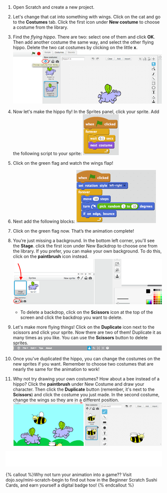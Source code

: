 1. Open Scratch and create a new project.

2. Let's change that cat into something with wings. Click on the cat and go to the **Costumes** tab. Click the first icon under **New costume** to choose a costume from the library.   

3. Find the _flying hippo_. There are two: select one of them and click **OK**. Then add another costume the same way, and select the other flying hippo. Delete the two cat costumes by clicking on the little **x**. ![](NewCostumesHippo.png)

2. Now let's make the hippo fly! In the Sprites panel, click your sprite. Add the following script to your sprite: ![](ScratchBlocksA.png)

3. Click on the green flag and watch the wings flap!

4. Next add the following blocks: ![](ScratchBlocksB.png)

5. Click on the green flag now. That’s the animation complete! 

6. You’re just missing a background. In the bottom left corner, you'll see the **Stage**. click the first icon under New Backdrop to choose one from the library. If you prefer, you can make your own background. To do this, click on the **paintbrush** icon instead. ![](NewBackdropSmaller.png)
    * To delete a backdrop, click on the **Scissors** icon at the top of the screen and click the backdrop you want to delete.

7. Let's make more flying things! Click on the **Duplicate** icon next to the scissors and click your sprite. Now there are two of them! Duplicate it as many times as you like. You can use the **Scissors** button to delete sprites. ![](DuplicateButton.png)

8. Once you've duplicated the hippo, you can change the costumes on the new sprites if you want. Remember to choose two costumes that are nearly the same for the animation to work!

9. Why not try drawing your own costumes?  How about a bee instead of a hippo? Click the **paintbrush** under New Costume and draw your character. Then click the **Duplicate** button \(remember, it's next to the **Scissors**\) and click the costume you just made. In the second costume, change the wings so they are in a different position. ![](CostumesDrawBees.png)

![](whitespace_80_800.png)

{% callout %}Why not turn your animation into a game?? Visit dojo.soy/mini-scratch-begin to find out how in the Beginner Scratch Sushi Cards, and earn yourself a digital badge too!
{% endcallout %}